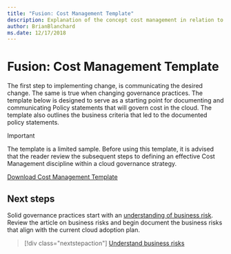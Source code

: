 ```yaml
---
title: "Fusion: Cost Management Template"
description: Explanation of the concept cost management in relation to cloud governance
author: BrianBlanchard
ms.date: 12/17/2018
---
```


# Fusion: Cost Management Template

The first step to implementing change, is communicating the desired change. The same is true when changing governance practices. The template below is designed to serve as a starting point for documenting and communicating Policy statements that will govern cost in the cloud. The template also outlines the business criteria that led to the documented policy statements.

> [!IMPORTANT]
> The template is a limited sample. Before using this template, it is advised that the reader review the subsequent steps to defining an effective Cost Management discipline within a cloud governance strategy.

 <a href="https://archcenter.blob.core.windows.net/cdn/fusion/governance/Cost Management Template.docx">Download Cost Management Template</a>

## Next steps

Solid governance practices start with an [understanding of business risk](./business-risks.md). Review the article on business risks and begin document the business risks that align with the current cloud adoption plan.

> [!div class="nextstepaction"]
> [Understand business risks](./business-risks.md)